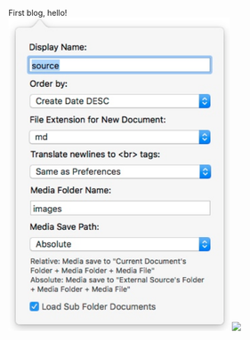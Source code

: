 First blog, hello!
![](.2018-05-22-First-Blog_images/c54a7950.png)
![](file:///home/ezraxe/Pictures/Selection_001.png)